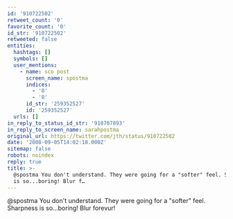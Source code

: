 ```yaml
---
id: '910722502'
retweet_count: '0'
favorite_count: '0'
id_str: '910722502'
retweeted: false
entities:
  hashtags: []
  symbols: []
  user_mentions:
    - name: sco post
      screen_name: spostma
      indices:
        - '0'
        - '8'
      id_str: '259352527'
      id: '259352527'
  urls: []
in_reply_to_status_id_str: '910707893'
in_reply_to_screen_name: sarahpostma
original_url: https://twitter.com/jth/status/910722502
date: '2008-09-05T14:02:18.000Z'
sitemap: false
robots: noindex
reply: true
title: >-
  @spostma You don't understand. They were going for a "softer" feel. Sharpness
  is so...boring! Blur f…
---
```


@spostma You don't understand. They were going for a "softer" feel. Sharpness is so...boring! Blur forevur!